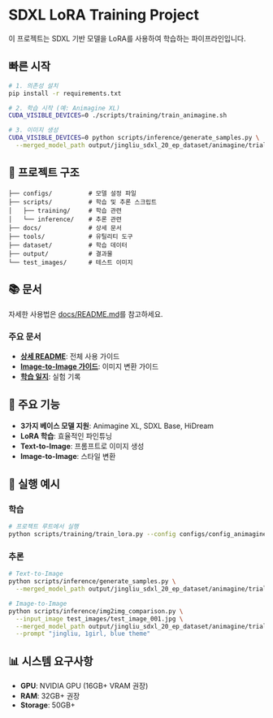 # SDXL LoRA Training Project

이 프로젝트는 SDXL 기반 모델을 LoRA를 사용하여 학습하는 파이프라인입니다.

## 빠른 시작

```bash
# 1. 의존성 설치
pip install -r requirements.txt

# 2. 학습 시작 (예: Animagine XL)
CUDA_VISIBLE_DEVICES=0 ./scripts/training/train_animagine.sh

# 3. 이미지 생성
CUDA_VISIBLE_DEVICES=0 python scripts/inference/generate_samples.py \
  --merged_model_path output/jingliu_sdxl_20_ep_dataset/animagine/trial1/merged/checkpoint-final
```

## 📁 프로젝트 구조

```
├── configs/          # 모델 설정 파일
├── scripts/          # 학습 및 추론 스크립트
│   ├── training/     # 학습 관련
│   └── inference/    # 추론 관련
├── docs/             # 상세 문서
├── tools/            # 유틸리티 도구
├── dataset/          # 학습 데이터
├── output/           # 결과물
└── test_images/      # 테스트 이미지
```

## 📚 문서

자세한 사용법은 [docs/README.md](docs/README.md)를 참고하세요.

### 주요 문서

- **[상세 README](docs/README.md)**: 전체 사용 가이드
- **[Image-to-Image 가이드](docs/IMG2IMG_GUIDE.md)**: 이미지 변환 가이드
- **[학습 일지](docs/TRAINING_LOG_animagine_trial1.md)**: 실험 기록

## 🎯 주요 기능

- **3가지 베이스 모델 지원**: Animagine XL, SDXL Base, HiDream
- **LoRA 학습**: 효율적인 파인튜닝
- **Text-to-Image**: 프롬프트로 이미지 생성
- **Image-to-Image**: 스타일 변환

## 🚀 실행 예시

### 학습

```bash
# 프로젝트 루트에서 실행
python scripts/training/train_lora.py --config configs/config_animagine.json
```

### 추론

```bash
# Text-to-Image
python scripts/inference/generate_samples.py \
  --merged_model_path output/jingliu_sdxl_20_ep_dataset/animagine/trial1/merged/checkpoint-final

# Image-to-Image
python scripts/inference/img2img_comparison.py \
  --input_image test_images/test_image_001.jpg \
  --merged_model_path output/jingliu_sdxl_20_ep_dataset/animagine/trial1/merged/checkpoint-final \
  --prompt "jingliu, 1girl, blue theme"
```

## 📊 시스템 요구사항

- **GPU**: NVIDIA GPU (16GB+ VRAM 권장)
- **RAM**: 32GB+ 권장
- **Storage**: 50GB+
